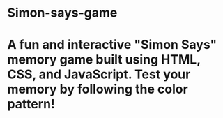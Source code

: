 # Simon-says-game
# A fun and interactive "Simon Says" memory game built using HTML, CSS, and JavaScript. Test your memory by following the color pattern!
